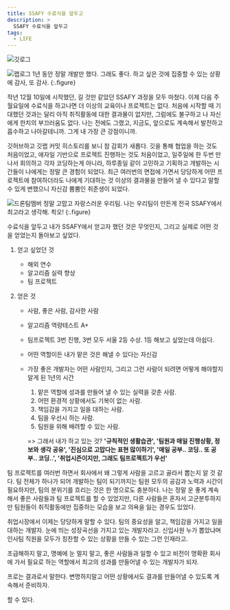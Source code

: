 ```yaml
---
title: SSAFY 수료식을 앞두고
description: >
  SSAFY 수료식을 앞두고
tags:
  - LIFE
---
```


![깃로그](https://user-images.githubusercontent.com/27988544/68835720-05612800-06fc-11ea-97e0-0b7b6ff425d0.JPG)

![랩로그](https://user-images.githubusercontent.com/27988544/68835735-0db96300-06fc-11ea-90e5-017c20fafe51.JPG)
1년 동안 정말 개발만 했다. 그래도 좋다. 하고 싶은 것에 집중할 수 있는 상황에 감사, 또 감사.
{:.figure}

작년 12월 10일에 시작했던, 길 것만 같았던 SSAFY 과정을 모두 마쳤다. 이제 다음 주 월요일에 수료식을 하고나면 더 이상의 교육이나 프로젝트는 없다. 처음에 시작할 때 기대했던 것과는 달리 아직 취직활동에 대한 결과물이 없지만, 그럼에도 불구하고 나 자신에게 한치의 부끄러움도 없다. 나는 전에도 그랬고, 지금도, 앞으로도 계속해서 발전하고 흡수하고 나아갈테니까. 그게 내 가장 큰 강점이니까.

깃허브하고 깃랩 커밋 히스토리를 보니 참 감회가 새롭다. 깃을 통해 협업을 하는 것도 처음이었고, 애자일 기반으로 프로젝트 진행하는 것도 처음이었고, 일주일에 한 두번 만나서 회의하고 각자 코딩하는게 아니라, 하루종일 같이 고민하고 기획하고 개발하는 시간들이 나에게는 정말 큰 경험이 되었다. 최근 여러번의 면접에 가면서 당당하게 어떤 프로젝트에 참여하더라도 나에게 기대하는 것 이상의 결과물을 만들어 낼 수 있다고 말할 수 있게 변했으니 자신감 뿜뿜인 취준생이 되었다.

![드론팀멤버](https://user-images.githubusercontent.com/27988544/68838189-69d2b600-0701-11ea-9d70-b1a3f1756ab8.jpg)
정말 고맙고 자랑스러운 우리팀. 나는 우리팀이 만든게 전국 SSAFY에서 최고라고 생각해. 쵝오!
{:.figure}

수료식을 앞두고 내가 SSAFY에서 얻고자 했던 것은 무엇인지, 그리고 실제로 어떤 것을 얻었는지 돌아보고 싶었다.

1. 얻고 싶었던 것

   - 해외 연수
   - 알고리즘 실력 향상
   - 팀 프로젝트

2. 얻은 것

   - 사람, 좋은 사람, 감사한 사람

   - 알고리즘 역량테스트 A+

   - 팀프로젝트 3번 진행, 3번 모두 서울 2등 수상. 1등 해보고 싶었는데 아쉽다.

   - 어떤 역할이든 내가 맡은 것은 해낼 수 있다는 자신감

   - 가장 좋은 개발자는 어떤 사람인지, 그리고 그런 사람이 되려면 어떻게 해야할지 알게 된 1년의 시간

     1. 맡은 역할에 성과를 만들어 낼 수 있는 실력을 갖춘 사람.
     2. 어떤 환경적 상황에서도 기복이 없는 사람.
     3. 책임감을 가지고 일을 대하는 사람.
     4. 팀을 우선시 하는 사람.
     5. 팀원을 위해 배려할 수 있는 사람.

     => 그래서 내가 하고 있는 것? <b>'규칙적인 생활습관', '팀원과 매일 진행상황, 정보와 생각 공유', '진심으로 고맙다는 표현 많이하기', '매일 공부.. 코딩.. 또 공부.. 코딩..', '취업시즌이지만, 그래도 팀프로젝트가 우선'</b>

팀 프로젝트를 여러번 하면서 회사에서 왜 그렇게 사람을 고르고 골라서 뽑는지 알 것 같다.
팀 전체가 하나가 되어 개발하는 팀이 되기까지는 팀원 모두의 공감과 노력과 시간이 필요하지만, 팀의 분위기를 흐리는 것은 한 명으로도 충분하다. 나는 정말 운 좋게 계속해서 좋은 사람들과 팀 프로젝트를 할 수 있었지만, 다른 사람들은 혼자서 고군분투하지만 팀원들이 취직활동에만 집중하는 모습을 보고 의욕을 잃는 경우도 있었다.

취업시장에서 이제는 당당하게 말할 수 있다.
팀의 중요성을 알고, 책임감을 가지고 일을 대하는 개발자. 눈에 띄는 성장곡선을 가지고 있는 개발자라고. 신입사원 누가 뽑았냐며 인사팀 직원을 모두가 칭찬할 수 있는 상황을 만들 수 있는 그런 인재라고.

조급해하지 말고,
명예에 눈 멀지 말고,
좋은 사람들과 일할 수 있고 비전이 명확환 회사에 가서
필요로 하는 역할에서 최고의 성과를 만들어낼 수 있는 개발자가 되자.

프로는 결과로서 말한다.
변명하지말고 어떤 상황에서도 결과를 만들어낼 수 있도록 계속해서 준비하자.

할 수 있다.
